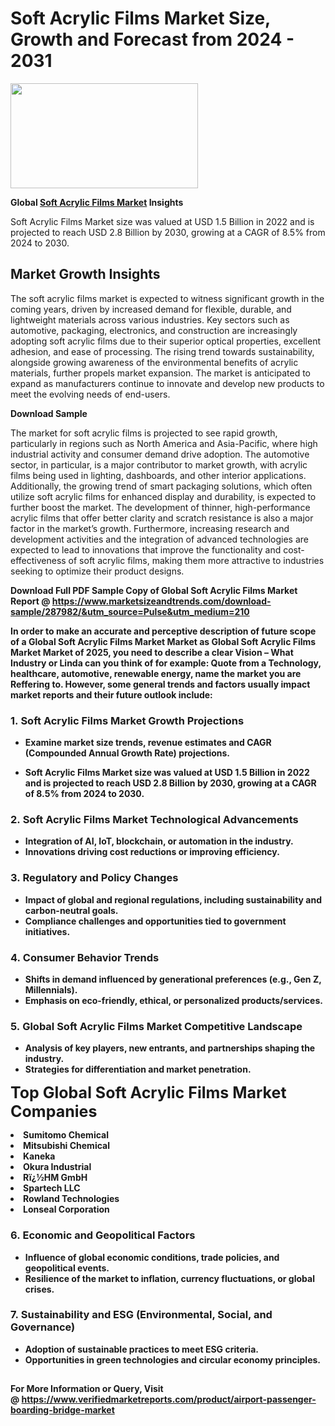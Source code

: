 <H1>Soft Acrylic Films Market Size, Growth and Forecast from 2024 - 2031</H1><img class="aligncenter size-medium wp-image-584254" src="https://thirdeyenews.in/wp-content/uploads/2024/09/Global-Market-Research-300x168.jpeg" alt="" width="300" height="168" /><p><strong>Global&nbsp;<a href="https://www.marketsizeandtrends.com/download-sample/287982/&amp;utm_source=Pulse&amp;utm_medium=210">Soft Acrylic Films Market</a> Insights</strong></p><p>Soft Acrylic Films Market size was valued at USD 1.5 Billion in 2022 and is projected to reach USD 2.8 Billion by 2030, growing at a CAGR of 8.5% from 2024 to 2030.</p><p><h2>Market Growth Insights</h2> <p>The soft acrylic films market is expected to witness significant growth in the coming years, driven by increased demand for flexible, durable, and lightweight materials across various industries. Key sectors such as automotive, packaging, electronics, and construction are increasingly adopting soft acrylic films due to their superior optical properties, excellent adhesion, and ease of processing. The rising trend towards sustainability, alongside growing awareness of the environmental benefits of acrylic materials, further propels market expansion. The market is anticipated to expand as manufacturers continue to innovate and develop new products to meet the evolving needs of end-users.</p> <p><strong>Download Sample</strong></p> <p>The market for soft acrylic films is projected to see rapid growth, particularly in regions such as North America and Asia-Pacific, where high industrial activity and consumer demand drive adoption. The automotive sector, in particular, is a major contributor to market growth, with acrylic films being used in lighting, dashboards, and other interior applications. Additionally, the growing trend of smart packaging solutions, which often utilize soft acrylic films for enhanced display and durability, is expected to further boost the market. The development of thinner, high-performance acrylic films that offer better clarity and scratch resistance is also a major factor in the market’s growth. Furthermore, increasing research and development activities and the integration of advanced technologies are expected to lead to innovations that improve the functionality and cost-effectiveness of soft acrylic films, making them more attractive to industries seeking to optimize their product designs. <p><strong></p><p><span class=""><strong>Download Full PDF Sample Copy of Global Soft Acrylic Films Market Report</strong> @ <a href="https://www.marketsizeandtrends.com/download-sample/287982/&amp;utm_source=Pulse&amp;utm_medium=210" target="_blank">https://www.marketsizeandtrends.com/download-sample/287982/&amp;utm_source=Pulse&amp;utm_medium=210</a></span></p><p>In order to make an accurate and perceptive description of future scope of a Global&nbsp;Soft Acrylic Films Market Market as Global&nbsp;Soft Acrylic Films Market Market of 2025, you need to describe a clear Vision &ndash; What Industry or Linda can you think of for example: Quote from a Technology, healthcare, automotive, renewable energy, name the market you are Reffering to. However, some general trends and factors usually impact market reports and their future outlook include:</p><h3>1.&nbsp;<strong>Soft Acrylic Films Market Growth Projections</strong></h3><ul><li>Examine market size trends, revenue estimates and CAGR (Compounded Annual Growth Rate) projections.</li><li><p>Soft Acrylic Films Market size was valued at USD 1.5 Billion in 2022 and is projected to reach USD 2.8 Billion by 2030, growing at a CAGR of 8.5% from 2024 to 2030.</p></li></ul><h3>2.&nbsp;<strong>Soft Acrylic Films Market Technological Advancements</strong></h3><ul><li>Integration of AI, IoT, blockchain, or automation in the industry.</li><li>Innovations driving cost reductions or improving efficiency.</li></ul><h3>3.&nbsp;<strong>Regulatory and Policy Changes</strong></h3><ul><li>Impact of global and regional regulations, including sustainability and carbon-neutral goals.</li><li>Compliance challenges and opportunities tied to government initiatives.</li></ul><h3>4.&nbsp;<strong>Consumer Behavior Trends</strong></h3><ul><li>Shifts in demand influenced by generational preferences (e.g., Gen Z, Millennials).</li><li>Emphasis on eco-friendly, ethical, or personalized products/services.</li></ul><h3>5.&nbsp;<strong>Global Soft Acrylic Films Market Competitive Landscape</strong></h3><ul><li>Analysis of key players, new entrants, and partnerships shaping the industry.</li><li>Strategies for differentiation and market penetration.</li></ul><p data-pm-slice="1 1 []"><span style="color: inherit; font-family: inherit; font-size: 25px;">Top Global Soft Acrylic Films Market Companies</span></p><div class="" data-test-id=""><p><li>Sumitomo Chemical</li><li> Mitsubishi Chemical</li><li> Kaneka</li><li> Okura Industrial</li><li> Rï¿½HM GmbH</li><li> Spartech LLC</li><li> Rowland Technologies</li><li> Lonseal Corporation</li></p></div><h3>6.&nbsp;<strong>Economic and Geopolitical Factors</strong></h3><ul><li>Influence of global economic conditions, trade policies, and geopolitical events.</li><li>Resilience of the market to inflation, currency fluctuations, or global crises.</li></ul><h3>7.&nbsp;<strong>Sustainability and ESG (Environmental, Social, and Governance)</strong></h3><ul><li>Adoption of sustainable practices to meet ESG criteria.</li><li>Opportunities in green technologies and circular economy principles.</li></ul><h2><strong style="font-size: 14px;">For More Information or Query, Visit @&nbsp;</strong><a style="background-color: #ffffff; font-size: 14px;" href="https://www.marketsizeandtrends.com/report/soft-acrylic-films-market/" target="_blank">https://www.verifiedmarketreports.com/product/airport-passenger-boarding-bridge-market</a></h2>
